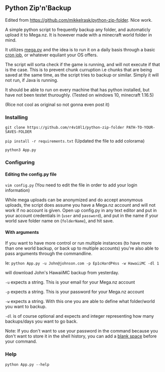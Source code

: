 ## Python Zip'n'Backup

Edited from https://github.com/mikkelrask/python-zip-folder. Nice work.

A simple python script to frequently backup any folder, and automaticly upload it to Mega.nz. It is however made with a minecraft world folder in mind.

It utilizes [mega.py](https://pypi.org/project/mega.py/ "mega.py on PyPi.org") and the idea is to run it on a daily basis through a basic [cron job](https://en.wikipedia.org/wiki/Cron "Cron on Wiki"), or whatever equilant your OS offers.

The script will sorta check if the game is running, and will not execute if that is the case. This is to prevent chunk curruption i.e chunks that are being saved at the same time, as the script tries to backup or similar. Simply it will not run, if Java is running.

It should be able to run on every machine that has python installed, but have not been testet thuroughly. (Tested on windows 10, minecraft 1.16.5)

(Rice not cool as original so not gonna even post it)

### Installing

`git clone https://github.com/r4v10l1/python-zip-folder PATH-TO-YOUR-SAVES-FOLDER`

`pip install -r requirements.txt` (Updated the file to add colorama)

`python3 App.py`

### Configuring

#### Editing the config.py file

`vim config.py` (You need to edit the file in order to add your login information)

While mega uploads can be anonymized and do accept anonymous uploads, the script does assume you have a Mega.nz account and will not work if no account is given. Open up config.py in any text editor and put in your account credentials in (`user` and `password`), and put in the name if your world save folder name on (`folderName`), and hit save.

#### With arguments

If you want to have more control or run multiple instances (to have more than one world backup, or back up to multiple accounts) you're also able to pass arguments through the commandline.

Ie:
`python App.py -u John@johnson.com -p Ep1cHardP4ss -w HawaiiMC -dl 1`

will download John's HawaiiMC backup from yesterday.

`-u` expects a string. This is your email for your Mega.nz account

`-p` expects a string. This is your password for your Mega.nz account

`-w` expects a string. With this one you are able to define what folder/world you want to backup.

`-dl` is of course optional and expects and integer representing how many backups/days you want to go back.

Note: If you don't want to use your password in the command because you don't want to store it in the shell history, you can add a [blank space](https://www.youtube.com/watch?v=-J2WggXWq70) before your command.

### Help

`python App.py --help`
